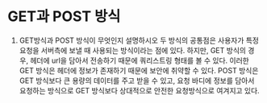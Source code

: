 ﻿
# GET과 POST 방식

1. GET방식과 POST 방식이 무엇인지 설명하시오
두 방식의 공통점은 사용자가 특정 요청을 서버측에 보낼 때 사용되는 방식이라는 점에 있다. 하지만, GET 방식의 경우, 헤더에 url을 담아서 전송하기 때문에 쿼리스트링 형태를 볼 수 있다. 이러한 GET 방식은 헤더에 정보가 존재하기 때문에 보안에 취약할 수 있다. POST 방식은 GET 방식보다 큰 용량의 데이터를 주고 받을 수 있고, 요청 바디에 정보를 담아서 요청하는 방식으로 GET 방식보다 상대적으로 안전한 요청방식으로 여겨지고 있다.
